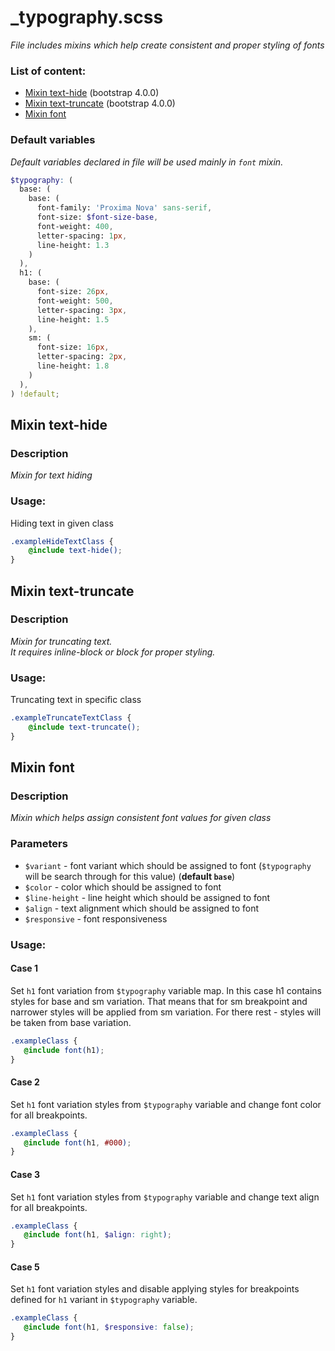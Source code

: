 # _typography.scss
_File includes mixins which help create consistent and proper styling of fonts_

### List of content:

- [Mixin text-hide](#mixin-text-hide) (bootstrap 4.0.0)
- [Mixin text-truncate](#mixin-text-truncate) (bootstrap 4.0.0)
- [Mixin font](#mixin-font)


### Default variables
_Default variables declared in file will be used mainly in ```font``` mixin._

```scss
$typography: (
  base: (
    base: (
      font-family: 'Proxima Nova' sans-serif,
      font-size: $font-size-base,
      font-weight: 400,
      letter-spacing: 1px,
      line-height: 1.3
    )
  ),
  h1: (
    base: (
      font-size: 26px,
      font-weight: 500,
      letter-spacing: 3px,
      line-height: 1.5
    ),
    sm: (
      font-size: 16px,
      letter-spacing: 2px,
      line-height: 1.8
    )
  ),
) !default;
```

## Mixin text-hide

### Description
_Mixin for text hiding_

### Usage: 
Hiding text in given class

```scss
.exampleHideTextClass {
    @include text-hide();
}
```

## Mixin text-truncate

### Description
_Mixin for truncating text.   
It requires inline-block or block for proper styling._

### Usage: 
Truncating text in specific class

```scss
.exampleTruncateTextClass {
    @include text-truncate();
}
```


## Mixin font

### Description
_Mixin which helps assign consistent font values for given class_

### Parameters
- `$variant` - font variant which should be assigned to font (```$typography``` will be search through for this 
value) (**default ```base```**)
- `$color` - color which should be assigned to font
- `$line-height` - line height which should be assigned to font
- `$align` - text alignment which should be assigned to font
- `$responsive` - font responsiveness

### Usage: 

#### Case 1
Set `h1` font variation from `$typography` variable map.
In this case h1 contains styles for base and sm variation. 
That means that for sm breakpoint and narrower styles will be applied from sm variation. 
For there rest - styles will be taken from base variation.

```scss
.exampleClass {
   @include font(h1);
}
```

#### Case 2
Set `h1` font variation styles from `$typography` variable and change font color for all breakpoints.

```scss
.exampleClass {
   @include font(h1, #000);
}
```

#### Case 3
Set `h1` font variation styles from `$typography` variable and change text align for all breakpoints.

```scss
.exampleClass {
   @include font(h1, $align: right);
}
```

#### Case 5
Set `h1` font variation styles and disable applying styles for breakpoints defined for `h1` variant in `$typography` variable.

```scss
.exampleClass {
   @include font(h1, $responsive: false);
}
```
